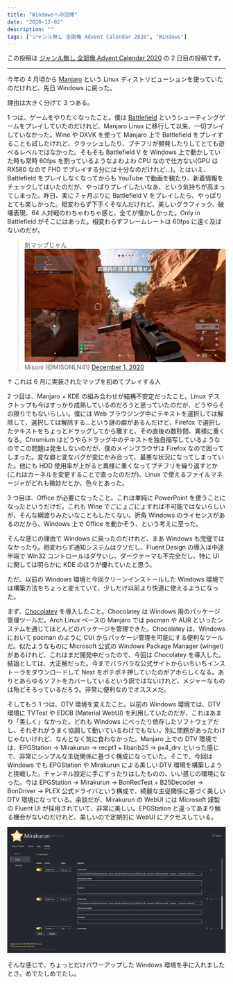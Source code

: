 ```yaml
---
title: "Windowsへの回帰"
date: "2020-12-02"
description: ""
tags: ["ジャンル無し 全部俺 Advent Calendar 2020", "Windows"]
---
```


この投稿は [ジャンル無し 全部俺 Advent Calendar 2020](https://adventar.org/calendars/5495) の 2 日目の投稿です。

---

今年の 4 月頃から [Manjaro](https://manjaro.org/) という Linux ディストリビューションを使っていたのだけれど、先日 Windows に戻った。

理由は大きく分けて 3 つある。

1 つは、ゲームをやりたくなったこと。僕は [Battlefield](https://www.ea.com/ja-jp/games/battlefield) というシューティングゲームをプレイしていたのだけれど、Manjaro Linux に移行して以来、一切プレイしていなかった。Wine や DXVK を使って Manjaro 上で Battlefield をプレイすることも試したけれど、クラッシュしたり、プチフリが頻発したりしてとても遊べるレベルではなかった。そもそも Battlefield V を Windows 上で動かしていた時も常時 60fps を割っているようなよわよわ CPU なので仕方ない(GPU は RX580 なので FHD でプレイする分には十分なのだけれど...)。とはいえ、Battlefield をプレイしなくなってからも YouTube で動画を観たり、新着情報をチェックしてはいたのだが、やっぱりプレイしたいなあ、という気持ちが高まってしまった。昨日、実に 7 ヶ月ぶりに Battlefield V をプレイしたら、やっぱりとても楽しかった。相変わらず下手くそなんだけれど、美しいグラフィック、破壊表現、64 人対戦のわちゃわちゃ感と、全てが懐かしかった。Only in Battlefield がそこにはあった。相変わらずフレームレートは 60fps に遠く及ばないのだが。

> 新マップじゃん
> ![](Battlefield_V.jpg)
> Misoni (@MISONLN41) [December 1, 2020](https://twitter.com/MISONLN41/status/1333757967343108096)

↑ これは 6 月に実装されたマップを初めてプレイする人

2 つ目は、Manjaro + KDE の組み合わせが結構不安定だったこと。Linux デスクトップも今はすっかり成熟しているのだろうと思っていたのだが、どうやらその限りでもないらしい。僕には Web ブラウジング中にテキストを選択しては解除して、選択しては解除する...という謎の癖があるんだけど、Firefox で選択したテキストをちょっとドラッグしてから離すと、その直後の数秒間、異様に重くなる。Chromium はどうやらドラッグ中のテキストを独自描写しているようなのでこの問題は発生しないのだが、僕のメインブラウザは Firefox なので困ってしまった。変な癖と変なバグが変にかみ合って、最悪な状況になってしまっていた。他にも HDD 使用率が上がると異様に重くなってプチフリを繰り返すとか(これはカーネルを変更することで直ったのだが)、Linux で使えるファイルマネージャがどれも微妙だとか、色々とあった。

3 つ目は、Office が必要になったこと。これは単純に PowerPoint を使うことになったというだけだ。これも Wine でごにょごにょすれば不可能ではないらしいが、そんな綱渡りみたいなこともしたくない。折角 Windows のライセンスがあるのだから、Windows 上で Office を動かそう、という考えに至った。

そんな感じの理由で Windows に戻ったのだけれど、まあ Windows も完璧ではなかったり。相変わらず通知システムはクソだし、Fluent Design の導入は中途半端で Win32 コントロールはダサいし、ダークテーマも不完全だし、特に UI に関しては明らかに KDE のほうが優れていたと思う。

ただ、以前の Windows 環境と今回クリーンインストールした Windows 環境では構築方法をちょっと変えていて、少しだけ以前より快適に使えるようになった。

まず、[Chocolatey](https://chocolatey.org/) を導入したこと。Chocolatey は Windows 用のパッケージ管理ツールだ。Arch Linux ベースの Manjaro では pacman や AUR といったシステムを通じてほとんどのパッケージを管理できた。Chocolatey は、Windows において pacman のように CUI からパッケージ管理を可能にする便利なツールだ。似たようなものに Microsoft 公式の Windows Package Manager (winget) があるけれど、これはまだ開発中だったので、今回は Chocolatey を導入した。結論としては、大正解だった。今までバラバラな公式サイトからいちいちインストーラをダウンロードして Next をポチポチ押していたのがアホらしくなる。ありとあらゆるソフトをカバーしているという訳ではないけれど、メジャーなものは殆どそろっているだろう。非常に便利なのでオススメだ。

そしてもう 1 つは、DTV 環境を変えたこと。以前の Windows 環境では、DTV 環境に TVTest や EDCB (Material WebUI) を利用していたのだが、これはあまり「美しく」なかった。どれも Windows にべったり依存したソフトウェアだし、それぞれがうまく協調して動いているわけでもない。別に問題があったわけじゃないけれど、なんとなく気に食わなかった。Manjaro 上での DTV 環境では、EPGStation → Mirakurun → recpt1 + libarib25 → px4_drv といった感じで、非常にシンプルな主従関係に基づく構成になっていた。そこで、今回は Windows でも EPGStation や Mirakurun による美しい DTV 環境を構築しようと挑戦した。チャンネル設定に手こずったりはしたものの、いい感じの環境になった。今は EPGStation → Mirakurun → BonRecTest + B25Decoder → BonDriver → PLEX 公式ドライバという構成で、綺麗な主従関係に基づく美しい DTV 環境になっている。余談だが、Mirakurun の WebUI には Microsoft 謹製の Fluent UI が採用されていて、非常に美しい。EPGStation と違ってあまり触る機会がないのだけれど、美しいので定期的に WebUI にアクセスしている。

![](Mirakurun_WebUI.png)

そんな感じで、ちょっとだけパワーアップした Windows 環境を手に入れましたとさ。めでたしめでたし。

